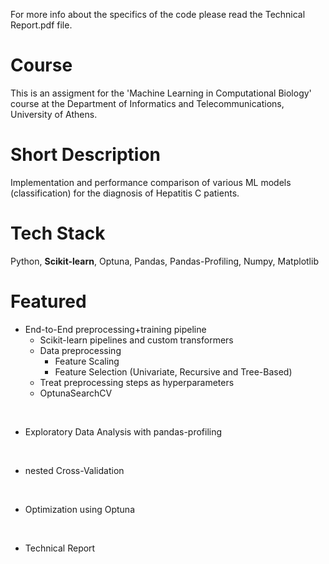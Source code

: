 For more info about the specifics of the code please read the Technical Report.pdf file.

# Course

This is an assigment for the 'Machine Learning in Computational Biology' course at the Department of Informatics and Telecommunications, University of Athens.

# Short Description

Implementation and performance comparison of various ML models (classification) for the diagnosis of Hepatitis C patients.

# Tech Stack

Python, **Scikit-learn**, Optuna, Pandas, Pandas-Profiling, Numpy, Matplotlib

# Featured

- End-to-End preprocessing+training pipeline
  - Scikit-learn pipelines and custom transformers
  - Data preprocessing
    - Feature Scaling
    - Feature Selection (Univariate, Recursive and Tree-Based)
  - Treat preprocessing steps as hyperparameters 
  - OptunaSearchCV

<br>

- Exploratory Data Analysis with pandas-profiling

<br>

- nested Cross-Validation

<br>

- Optimization using Optuna

<br>

- Technical Report
